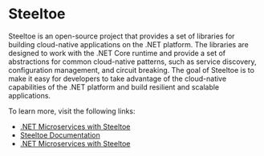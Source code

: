 # Steeltoe

Steeltoe is an open-source project that provides a set of libraries for building cloud-native applications on the .NET platform. The libraries are designed to work with the .NET Core runtime and provide a set of abstractions for common cloud-native patterns, such as service discovery, configuration management, and circuit breaking. The goal of Steeltoe is to make it easy for developers to take advantage of the cloud-native capabilities of the .NET platform and build resilient and scalable applications.

To learn more, visit the following links:

- [.NET Microservices with Steeltoe](https://learn.microsoft.com/en-us/shows/on-net/net-microservices-with-steeltoe)
- [Steeltoe Documentation](https://docs.steeltoe.io/api/v3/welcome/index.html)
- [.NET Microservices with Steeltoe](https://www.youtube.com/watch?v=QLRi6iPapVg)
